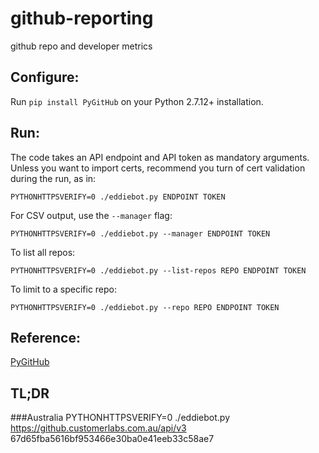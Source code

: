 # github-reporting
github repo and developer metrics

## Configure:
Run `pip install PyGitHub` on your Python 2.7.12+ installation.

## Run:
The code takes an API endpoint and API token as mandatory arguments. Unless you want to import certs, recommend you turn of cert validation during the run, as in:

    PYTHONHTTPSVERIFY=0 ./eddiebot.py ENDPOINT TOKEN

For CSV output, use the `--manager` flag:

    PYTHONHTTPSVERIFY=0 ./eddiebot.py --manager ENDPOINT TOKEN

To list all repos:

    PYTHONHTTPSVERIFY=0 ./eddiebot.py --list-repos REPO ENDPOINT TOKEN

To limit to a specific repo:

    PYTHONHTTPSVERIFY=0 ./eddiebot.py --repo REPO ENDPOINT TOKEN


## Reference:
[PyGitHub](http://pygithub.readthedocs.io/en/latest/reference.html)

## TL;DR
###Australia
    PYTHONHTTPSVERIFY=0 ./eddiebot.py https://github.customerlabs.com.au/api/v3 67d65fba5616bf953466e30ba0e41eeb33c58ae7